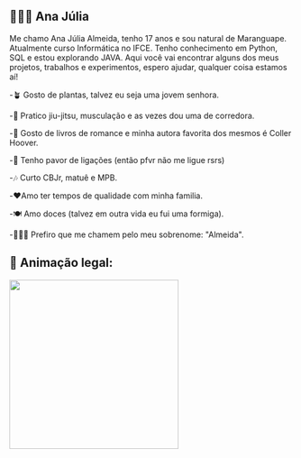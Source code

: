 ## 👩🏽‍💻 Ana Júlia 

Me chamo Ana Júlia Almeida, tenho 17 anos e sou natural de Maranguape. 
Atualmente curso Informática no IFCE. Tenho conhecimento em Python, SQL e estou explorando JAVA.
Aqui você vai encontrar alguns dos meus projetos, trabalhos e experimentos, espero ajudar, qualquer coisa estamos aí!

-🪴 Gosto de plantas, talvez eu seja uma jovem senhora.

-🥋 Pratico jiu-jitsu, musculação e as vezes dou uma de corredora. 

-📖 Gosto de livros de romance e minha autora favorita dos mesmos é Coller Hoover.

-🙂 Tenho pavor de  ligações (então pfvr não me ligue  rsrs)

-🎶 Curto CBJr, matuê e MPB. 

-❤️Amo ter tempos de qualidade com minha familia. 

-🍽️ Amo doces (talvez em outra vida eu fui uma formiga). 

-🙋🏽‍♀️ Prefiro que me chamem pelo meu sobrenome: "Almeida".

## 🐍 Animação legal:

<img src="https://media.giphy.com/media/25420960/giphy.gif" width="300"/>
